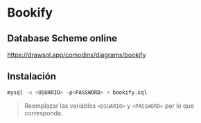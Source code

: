 <div id="top"></div>

# Bookify

## Database Scheme online

https://drawsql.app/comodinx/diagrams/bookify

## Instalación

```sh
mysql -u <USUARIO> -p<PASSWORD> < bookify.sql
```

> Reemplazar las variables `<USUARIO>` y `<PASSWORD>` por lo que corresponda.
